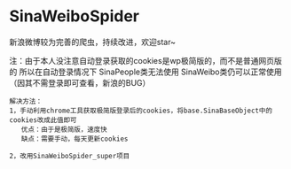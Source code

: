 # SinaWeiboSpider
新浪微博较为完善的爬虫，持续改进，欢迎star~

注：由于本人没注意自动登录获取的cookies是wp极简版的，而不是普通网页版的
    所以在自动登录情况下 SinaPeople类无法使用
    SinaWeibo类仍可以正常使用（因其不需登录即可查看，新浪的BUG）
    
    解决方法：
    1，手动利用chrome工具获取极简版登录后的cookies，将base.SinaBaseObject中的cookies改成此值即可
       优点：由于是极简版，速度快
       缺点：需要手动，每天更新cookies
       
    2，改用SinaWeiboSpider_super项目
